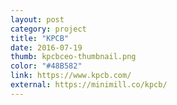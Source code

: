 ```yaml
---
layout: post
category: project
title: "KPCB"
date: 2016-07-19
thumb: kpcbceo-thumbnail.png
color: "#48B582"
link: https://www.kpcb.com/
external: https://minimill.co/kpcb/
---
```

